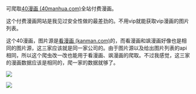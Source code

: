可爬取[40漫画 (40manhua.com)](https://www.40manhua.com/)全站付费漫画。

这个付费漫画网站是我见过安全性做的最差劲的。不用vip就能获取vip漫画的图片列表。

这个40漫画，图片源是[看漫画 (kanman.com)](https://www.kanman.com/)的，而看漫画和飒漫画好像也是相同的图片源，这三家应该就是同一家公司的。由于图片源以及给出图片列表的api相同，所以这个爬虫改一改也能用于看漫画、飒漫画的爬取。不过我感觉，这三家的漫画数据应该是相同的，爬一家的数据就够了。

![](D:\typora-img\20210804124734.png)

![](D:\typora-img\20210804125010.png)
